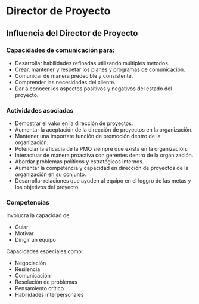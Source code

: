 # Director de Proyecto

## Influencia del Director de Proyecto

### Capacidades de comunicación para:

- Desarrollar habilidades refinadas utilizando múltiples métodos.
- Crear, mantener y respetar los planes y programas de comunicación.
- Comunicar de manera predecible y consistente.
- Comprender las necesidades del cliente.
- Dar a conocer los aspectos positivos y negativos del estado del proyecto.

### Actividades asociadas

- Demostrar el valor en la dirección de proyectos.
- Aumentar la aceptación de la dirección de proyectos en la organización.
- Mantener una importate función de promoción dentro de la organización.
- Potenciar la eficacia de la PMO siempre que exista en la organización.
- Interactuar de manera proactiva con gerentes dentro de la organización.
- Abordar problemas políticos y estratégicos internos.
- Aumentar la competencia y capacidad en dirección de proyectos de la organización en su conjunto.
- Desarrollar relaciones que ayuden al equipo en el loggro de las metas y los objetivos del proyecto.

### Competencias

Involucra la capacidad de:
- Guiar
- Motivar
- Dirigir un equipo

Capacidades especiales como:
- Negociación
- Resilencia
- Comunicación
- Resolución de problemas
- Pensamiento crítico
- Habilidades interpersonales
